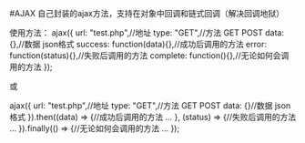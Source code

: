 #AJAX
自己封装的ajax方法，支持在对象中回调和链式回调（解决回调地狱）

使用方法：
ajax({
	url: "test.php",//地址
	type: "GET",//方法  GET  POST
	data: {},//数据  json格式
	success: function(data){},//成功后调用的方法
	error: function(status){},//失败后调用的方法
	complete: function(){},//无论如何会调用的方法
});

或

ajax({
	url: "test.php",//地址
	type: "GET",//方法  GET  POST
	data: {}//数据  json格式
}).then((data) => {//成功后调用的方法
	...
}, (status) => {//失败后调用的方法
	...
}).finally(() => {//无论如何会调用的方法
	...
});
